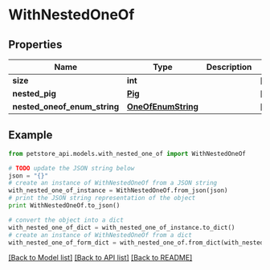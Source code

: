 # WithNestedOneOf


## Properties

Name | Type | Description | Notes
------------ | ------------- | ------------- | -------------
**size** | **int** |  | [optional] 
**nested_pig** | [**Pig**](Pig.md) |  | [optional] 
**nested_oneof_enum_string** | [**OneOfEnumString**](OneOfEnumString.md) |  | [optional] 

## Example

```python
from petstore_api.models.with_nested_one_of import WithNestedOneOf

# TODO update the JSON string below
json = "{}"
# create an instance of WithNestedOneOf from a JSON string
with_nested_one_of_instance = WithNestedOneOf.from_json(json)
# print the JSON string representation of the object
print WithNestedOneOf.to_json()

# convert the object into a dict
with_nested_one_of_dict = with_nested_one_of_instance.to_dict()
# create an instance of WithNestedOneOf from a dict
with_nested_one_of_form_dict = with_nested_one_of.from_dict(with_nested_one_of_dict)
```
[[Back to Model list]](../README.md#documentation-for-models) [[Back to API list]](../README.md#documentation-for-api-endpoints) [[Back to README]](../README.md)


